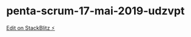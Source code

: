 # penta-scrum-17-mai-2019-udzvpt

[Edit on StackBlitz ⚡️](https://stackblitz.com/edit/penta-scrum-17-mai-2019-udzvpt)